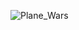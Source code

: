 
![Plane_Wars](https://github.com/liuniuliuniu/Python-Practice/blob/master/PlaneWars/Plane_Wars.gif)






